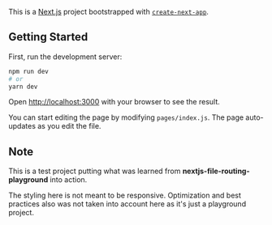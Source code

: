 This is a [Next.js](https://nextjs.org/) project bootstrapped with [`create-next-app`](https://github.com/vercel/next.js/tree/canary/packages/create-next-app).

## Getting Started

First, run the development server:

```bash
npm run dev
# or
yarn dev
```

Open [http://localhost:3000](http://localhost:3000) with your browser to see the result.

You can start editing the page by modifying `pages/index.js`. The page auto-updates as you edit the file.

## Note

This is a test project putting what was learned from **nextjs-file-routing-playground** into action. 

The styling here is not meant to be responsive. Optimization and best practices also was not taken into account here as it's just a playground project.
